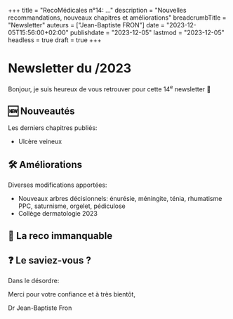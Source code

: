+++
title = "RecoMédicales n°14:  ..."
description = "Nouvelles recommandations, nouveaux chapitres et améliorations"
breadcrumbTitle = "Newsletter"
auteurs = ["Jean-Baptiste FRON"]
date = "2023-12-05T15:56:00+02:00"
publishdate = "2023-12-05"
lastmod = "2023-12-05"
headless = true
draft = true
+++

# Newsletter du /2023

Bonjour, je suis heureux de vous retrouver pour cette 14<sup>e</sup> newsletter 📰

## 🆕 Nouveautés

Les derniers chapitres publiés:

- Ulcère veineux

## 🛠️ Améliorations

Diverses modifications apportées:

- Nouveaux arbres décisionnels: énurésie, méningite, ténia, rhumatisme PPC, saturnisme, orgelet, pédiculose
- Collège dermatologie 2023

## 🔖 La reco immanquable



## ❓ Le saviez-vous ?

Dans le désordre:



Merci pour votre confiance et à très bientôt,

Dr Jean-Baptiste Fron
